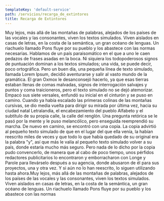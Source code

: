 ```yaml
---
templateKey: 'default-service'
path: /servicios/recarga_de_extintores
title: Recarga de Extintores
---
```

Muy lejos, más allá de las montañas de palabras, alejados de los países de las vocales y las consonantes, viven los textos simulados. Viven aislados en casas de letras, en la costa de la semántica, un gran océano de lenguas. Un riachuelo llamado Pons fluye por su pueblo y los abastece con las normas necesarias. Hablamos de un país paraisomático en el que a uno le caen pedazos de frases asadas en la boca. Ni siquiera los todopoderosos signos de puntuación dominan a los textos simulados; una vida, se puede decir, poco ortográfica. Pero un buen día, una pequeña línea de texto simulado, llamada Lorem Ipsum, decidió aventurarse y salir al vasto mundo de la gramática. El gran Oxmox le desanconsejó hacerlo, ya que esas tierras estaban llenas de comas malvadas, signos de interrogación salvajes y puntos y coma traicioneros, pero el texto simulado no se dejó atemorizar. Empacó sus siete versales, enfundó su inicial en el cinturón y se puso en camino. Cuando ya había escalado las primeras colinas de las montañas cursivas, se dio media vuelta para dirigir su mirada por última vez, hacia su ciudad natal Letralandia, el encabezamiento del pueblo Alfabeto y el subtítulo de su propia calle, la calle del renglón. Una pregunta retórica se le pasó por la mente y le puso melancólico, pero enseguida reemprendió su marcha. De nuevo en camino, se encontró con una copia. La copia advirtió al pequeño texto simulado de que en el lugar del que ella venía, la habían reescrito miles de veces y que todo lo que había quedado de su original era la palabra "y", así que más le valía al pequeño texto simulado volver a su país, donde estaría mucho más seguro. Pero nada de lo dicho por la copia pudo convencerlo, de manera que al cabo de poco tiempo, unos pérfidos redactores publicitarios lo encontraron y emborracharon con Longe y Parole para llevárselo después a su agencia, donde abusaron de él para sus proyectos, una y otra vez. Y si aún no lo han reescrito, lo siguen utilizando hasta ahora.Muy lejos, más allá de las montañas de palabras, alejados de los países de las vocales y las consonantes, viven los textos simulados. Viven aislados en casas de letras, en la costa de la semántica, un gran océano de lenguas. Un riachuelo llamado Pons fluye por su pueblo y los abastece con las normas